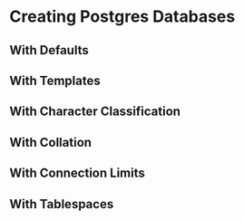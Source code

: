 # Creating Postgres Databases
## With Defaults
## With Templates
## With Character Classification
## With Collation
## With Connection Limits
## With Tablespaces
